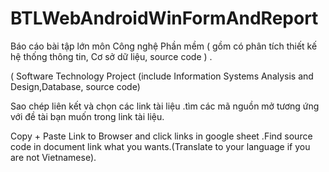 # BTLWebAndroidWinFormAndReport
Báo cáo bài tập lớn môn Công nghệ Phần mềm ( gồm có phân tích thiết kế hệ thống thông tin, Cơ sở dữ liệu, source code ) .


( Software Technology Project (include Information Systems Analysis and Design,Database, source code)




Sao chép liên kết và chọn các link tài liệu .tìm các mã nguồn mở tương ứng với đề tài bạn muốn trong link tài liệu.



Copy + Paste Link to Browser and click links in google sheet .Find source code in document link what you wants.(Translate to your language if you are not Vietnamese).

